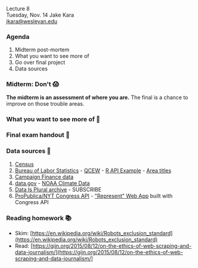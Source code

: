 Lecture 8  
Tuesday, Nov. 14
Jake Kara  
jkara@wesleyan.edu

### Agenda

1. Midterm post-mortem
2. What you want to see more of 
3. Go over final project
4. Data sources

### Midterm: Don't &#x1F631;

**The midterm is an assessment of where you are.** The final is a chance to
  improve on those trouble areas.

### What you want to see more of &#x1F52C;

### Final exam handout &#x1F4C3;

### Data sources &#x1F4E1;

1. [Census](http://factfinder2.census.gov) 
2. [Bureau of Labor Statistics](https://bls.gov) - [QCEW](https://data.bls.gov/cew/doc/access/data_access_examples.htm) - [R API Example](https://data.bls.gov/cew/doc/access/data_access_examples.htm#RSCRIPT) - [Area titles](https://data.bls.gov/cew/doc/titles/area/area_titles.htm) 
3. [Campaign Finance data](https://api.open.fec.gov/developers/)
5. [data.gov](https://www.data.gov) - [NOAA Climate Data](https://www.ncdc.noaa.gov/cdo-web/webservices)
6. [Data Is Plural archive](https://tinyletter.com/data-is-plural/archive) - SUBSCRIBE
7. [ProPublica/NYT Congress API](https://projects.propublica.org/api-docs/congress-api/) - ["Represent" Web App](https://projects.propublica.org/represent/) built with Congress API



### Reading homework &#x1F4DA; 

* Skim: [https://en.wikipedia.org/wiki/Robots_exclusion_standard](https://en.wikipedia.org/wiki/Robots_exclusion_standard)
* Read: [https://gijn.org/2015/08/12/on-the-ethics-of-web-scraping-and-data-journalism/](https://gijn.org/2015/08/12/on-the-ethics-of-web-scraping-and-data-journalism/]
    

